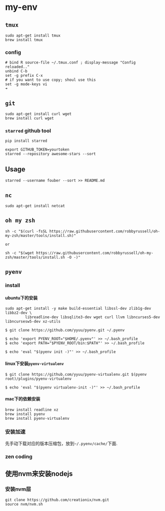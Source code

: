 # my-env


## `tmux`

```
sudo apt-get install tmux
brew install tmux
```
### config  
```
# bind R source-file ~/.tmux.conf ; display-message "Config reloaded.."
unbind C-b
set -g prefix C-x
# if you want to use copy; shoul use this
set -g mode-keys vi
➜
```

## `git`


```
sudo apt-get install curl wget
brew install curl wget
```
### `starred` github tool

```
pip install starred

export GITHUB_TOKEN=yourtoken
starred --repository awesome-stars --sort

```
## Usage
```
starred --username fouber --sort >> README.md

```


## `nc`
```
sudo apt-get install netcat
```

## `oh my zsh`

```
sh -c "$(curl -fsSL https://raw.githubusercontent.com/robbyrussell/oh-my-zsh/master/tools/install.sh)"

or

sh -c "$(wget https://raw.githubusercontent.com/robbyrussell/oh-my-zsh/master/tools/install.sh -O -)"

```

## `pyenv`

### install
#### ubuntu下的安装
```
sudo apt-get install -y make build-essential libssl-dev zlib1g-dev libbz2-dev \
		 libreadline-dev libsqlite3-dev wget curl llvm libncurses5-dev libncursesw5-dev xz-utils
```

```
$ git clone https://github.com/yyuu/pyenv.git ~/.pyenv

```

```
$ echo 'export PYENV_ROOT="$HOME/.pyenv"' >> ~/.bash_profile
$ echo 'export PATH="$PYENV_ROOT/bin:$PATH"' >> ~/.bash_profile
```

```
$ echo 'eval "$(pyenv init -)"' >> ~/.bash_profile
```

#### linux下安装`pyenv-virtualenv`
```
$ git clone https://github.com/yyuu/pyenv-virtualenv.git $(pyenv root)/plugins/pyenv-virtualenv

$ echo 'eval "$(pyenv virtualenv-init -)"' >> ~/.bash_profile
```

#### mac下的依赖安装
```
brew install readline xz
brew install pyenv
brew install pyenv-virtualenv
```

### 安装加速


先手动下载对应的版本压缩包，放到`~/.pyenv/cache/`下面.



### zen coding

## 使用nvm来安装nodejs

### 安装nvm层
```
git clone https://github.com/creationix/nvm.git
source nvm/nvm.sh
```
